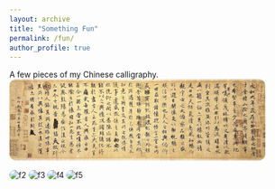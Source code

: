 ```yaml
---
layout: archive
title: "Something Fun"
permalink: /fun/
author_profile: true
---
```


A few pieces of my Chinese calligraphy. 
<img src="/images/fun/f1.png" alt="f1" style="max-width: 90%; border-radius: 12px;">

<img src="/images/fun/f2.png" alt="f2" style="max-width: 90%; border-radius: 12px;">

<img src="/images/fun/f3.png" alt="f3" style="max-width: 90%; border-radius: 12px;">

<img src="/images/fun/f4.png" alt="f4" style="max-width: 90%; border-radius: 12px;">

<img src="/images/fun/f5.png" alt="f5" style="max-width: 90%; border-radius: 12px;">
